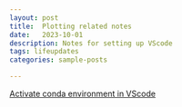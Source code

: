 ```yaml
---
layout: post
title:  Plotting related notes
date:   2023-10-01 
description: Notes for setting up VScode
tags: lifeupdates
categories: sample-posts

---
```



[Activate conda environment in VScode](https://medium.com/@udiyosovzon/how-to-activate-conda-environment-in-vs-code-ce599497f20d)